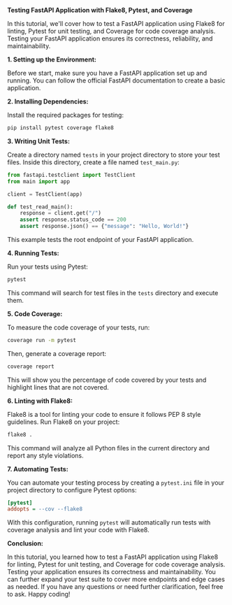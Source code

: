 **Testing FastAPI Application with Flake8, Pytest, and Coverage**

In this tutorial, we'll cover how to test a FastAPI application using Flake8 for linting, Pytest for unit testing, and Coverage for code coverage analysis. Testing your FastAPI application ensures its correctness, reliability, and maintainability.

**1. Setting up the Environment:**

Before we start, make sure you have a FastAPI application set up and running. You can follow the official FastAPI documentation to create a basic application.

**2. Installing Dependencies:**

Install the required packages for testing:

```bash
pip install pytest coverage flake8
```

**3. Writing Unit Tests:**

Create a directory named `tests` in your project directory to store your test files. Inside this directory, create a file named `test_main.py`:

```python
from fastapi.testclient import TestClient
from main import app

client = TestClient(app)

def test_read_main():
    response = client.get("/")
    assert response.status_code == 200
    assert response.json() == {"message": "Hello, World!"}
```

This example tests the root endpoint of your FastAPI application.

**4. Running Tests:**

Run your tests using Pytest:

```bash
pytest
```

This command will search for test files in the `tests` directory and execute them.

**5. Code Coverage:**

To measure the code coverage of your tests, run:

```bash
coverage run -m pytest
```

Then, generate a coverage report:

```bash
coverage report
```

This will show you the percentage of code covered by your tests and highlight lines that are not covered.

**6. Linting with Flake8:**

Flake8 is a tool for linting your code to ensure it follows PEP 8 style guidelines. Run Flake8 on your project:

```bash
flake8 .
```

This command will analyze all Python files in the current directory and report any style violations.

**7. Automating Tests:**

You can automate your testing process by creating a `pytest.ini` file in your project directory to configure Pytest options:

```ini
[pytest]
addopts = --cov --flake8
```

With this configuration, running `pytest` will automatically run tests with coverage analysis and lint your code with Flake8.

**Conclusion:**

In this tutorial, you learned how to test a FastAPI application using Flake8 for linting, Pytest for unit testing, and Coverage for code coverage analysis. Testing your application ensures its correctness and maintainability. You can further expand your test suite to cover more endpoints and edge cases as needed. If you have any questions or need further clarification, feel free to ask. Happy coding!